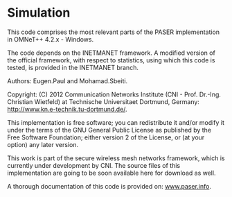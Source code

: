 Simulation
==========

This code comprises the most relevant parts of the PASER implementation in OMNeT++ 4.2.x - Windows.

The code depends on the INETMANET framework. A modified version of the official framework, with respect to statistics, using which this code is tested, is provided in the INETMANET branch. 

Authors: Eugen.Paul and Mohamad.Sbeiti.

Copyright: (C) 2012 Communication Networks Institute (CNI - Prof. Dr.-Ing. Christian Wietfeld) at Technische Universitaet Dortmund, Germany: http://www.kn.e-technik.tu-dortmund.de/.

This implementation is free software; you can redistribute it and/or modify it under the terms of the GNU General Public License as published by the Free Software Foundation; either version 2 of the License, or (at your option) any later version.

This work is part of the secure wireless mesh networks framework, which is currently under development by CNI. The source files of this implementation are going to be soon available here for download as well.

A thorough documentation of this code is provided on: www.paser.info.
